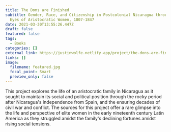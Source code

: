 ```yaml
---
title: The Dons are Finished
subtitle: Gender, Race, and Citizenship in Postcolonial Nicaragua through the
  Eyes of Aristocratic Women, 1807-1847
date: 2021-03-30T13:55:26.447Z
draft: false
featured: false
tags:
  - Books
categories: []
external_link: https://justinwolfe.netlify.app/project/the-dons-are-finished/
links: []
image:
  filename: featured.jpg
  focal_point: Smart
  preview_only: false
---
```

This project explores the life of an aristocratic family in Nicaragua as it sought to maintain its social and political position through the rocky period after Nicaragua's independence from Spain, and the ensuring decades of civil war and conflict. The sources for this project offer a rare glimpse into the life and perspective of elite women in the early nineteenth century Latin America as they struggled amidst the family's declining fortunes amidst rising social tensions.